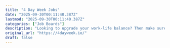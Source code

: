 ```yaml
---
title: "4 Day Week Jobs"
date: "2025-09-30T00:11:40.387Z"
lastmod: "2025-09-30T00:11:40.387Z"
categories: ["Job Boards"]
description: "Looking to upgrade your work-life balance? Then make sure your next job has a 4 day work week. Hiring remotely and worldwide now!"
original_url: "https://4dayweek.io/"
draft: false
---
```


